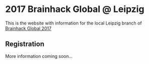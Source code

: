 # 2017 Brainhack Global @ Leipzig

This is the website with information for the local Leipzig branch of [Brainhack Global 2017](http://events.brainhack.org/global2017/)

## Registration

More information coming soon...
